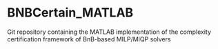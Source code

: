 # BNBCertain_MATLAB
Git repository containing the MATLAB implementation of the complexity certification framework of BnB-based MILP/MIQP solvers
